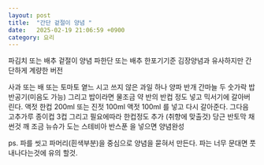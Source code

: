 ```yaml
---
layout: post
title:  "간단 겉절이 양념 "
date:   2025-02-19 21:06:59 +0900
category: 요리
---
```

파김치 또는 배추 겉절이 양념파한단 또는 배추 한포기기준김장양념과 유사하지만 간단하게 계량한 버전사과 또는 배 또는 토마토 옅느 시고 쓰지 않은 과일 하나 양파 반개 간마늘 두 숫가락 밥 반공기(미음도 가능) 그리고 밥이라면 물조금 약 반의 반컵 정도 넣고 믹서기에 갈아버린다.액젓 한컵 200ml 또는 진젓 100ml 액젓 100ml 를 넣고 다시 갈아준다.그다음 고추가루 종이컵 3컵 그리고 필요에따라 한컵정도 추가 (취향에 맞출것)당근 반토막 채썬것 깨 조금 뉴슈가 도는 스테비아 반스푼 을 넣으면 양념완성ps. 파를 씻고 파머리(흰색부분)을 중심으로 양념을 묻혀서 만든다. 파는 너무 문대면 풋내나다는것에 유의 할것.